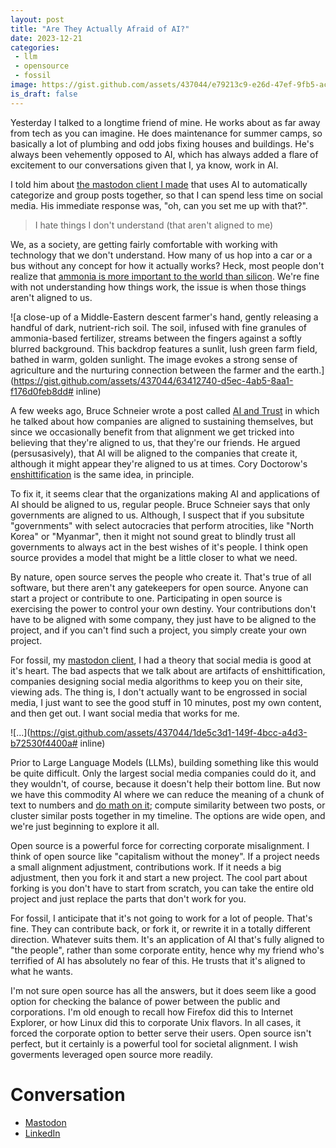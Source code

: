 ```yaml
---
layout: post
title: "Are They Actually Afraid of AI?"
date: 2023-12-21
categories:
 - llm
 - opensource
 - fossil
image: https://gist.github.com/assets/437044/e79213c9-e26d-47ef-9fb5-ac45ebd24696
is_draft: false
---
```


Yesterday I talked to a longtime friend of mine. He works about as far away from tech as you can imagine.
He does maintenance for summer camps, so basically a lot of plumbing and odd jobs fixing houses and buildings.
He's always been vehemently opposed to AI, which has always added a flare of excitement to our conversations
given that I, ya know, work in AI.

I told him about [the mastodon client I made][fossil] that uses AI to automatically categorize and group
posts together, so that I can spend less time on social media. His immediate response was, "oh, can you set
me up with that?".

> I hate things I don't understand (that aren't aligned to me)

We, as a society, are getting fairly comfortable with working with technology that we don't understand.
How many of us hop into a car or a bus without any concept for how it actually works? Heck, most people don't
realize that [ammonia is more important to the world than silicon][amonia]. We're fine with not understanding 
how things work, the issue is when those things aren't aligned to us.

![a close-up of a Middle-Eastern descent farmer's hand, gently releasing a handful of dark, nutrient-rich soil. The soil, infused with fine granules of ammonia-based fertilizer, streams between the fingers against a softly blurred background. This backdrop features a sunlit, lush green farm field, bathed in warm, golden sunlight. The image evokes a strong sense of agriculture and the nurturing connection between the farmer and the earth.](https://gist.github.com/assets/437044/63412740-d5ec-4ab5-8aa1-f176d0feb8dd# inline)

A few weeks ago, Bruce Schneier wrote a post called [AI and Trust][schnier] in which he talked about how companies 
are aligned to sustaining themselves, but since we occasionally benefit from that alignment we get tricked 
into believing that they're aligned to us, that they're our friends. He argued (persusasively), that AI will
be aligned to the companies that create it, although it might appear they're aligned to us at times. Cory Doctorow's 
[enshittification][enshittification] is the same idea, in principle.

To fix it, it seems clear that the organizations making AI and applications of AI should be aligned to us, 
regular people.
Bruce Schneier says that only governments are aligned to us. Although, I suspect that if you subsitute
"governments" with select autocracies that perform atrocities, like "North Korea" or "Myanmar", then it might not
sound great to blindly trust all governments to always act in the best wishes of it's people. I think open source
provides a model that might be a little closer to what we need.

By nature, open source serves the people who create it. That's true of all software, but there aren't any
gatekeepers for open source. Anyone can start a project or contribute to one. Participating in open source
is exercising the power to control your own destiny. Your contributions don't have to be aligned with some company,
they just have to be aligned to the project, and if you can't find such a project, you simply create your own
project.

For fossil, my [mastodon client][github], I had a theory that social media is good at it's heart. The bad aspects
that we talk about are artifacts of enshittification, companies designing social media algorithms to keep you
on their site, viewing ads. The thing is, I don't actually want to be engrossed in social media, I just want
to see the good stuff in 10 minutes, post my own content, and then get out. I want social media that works for me.

![...](https://gist.github.com/assets/437044/1de5c3d1-149f-4bcc-a4d3-b72530f4400a# inline)

Prior to Large Language Models (LLMs), building something like this would be quite difficult. Only the largest social
media companies could do it, and they wouldn't, of course, because it doesn't help their bottom line. But now
we have this commodity AI where we can reduce the meaning of a chunk of text to numbers and 
[do math on it][embeddings]; compute similarity between two posts, or cluster similar posts together in my 
timeline. The options are wide open, and we're just beginning to explore it all.

Open source is a powerful force for correcting corporate misalignment. I think of open source like "capitalism
without the money". If a project needs a small alignment adjustment, contributions work. If it needs a big
adjustment, then you fork it and start a new project. The cool part about forking is you don't have to start
from scratch, you can take the entire old project and just replace the parts that don't work for you.

For fossil, I anticipate that it's not going to work for a lot of people. That's fine. They can contribute back,
or fork it, or rewrite it in a totally different direction. Whatever suits them. It's an application of AI that's
fully aligned to "the people", rather than some corporate entity, hence why my friend who's terrified of AI
has absolutely no fear of this. He trusts that it's aligned to what he wants.

I'm not sure open source has all the answers, but it does seem like a good option for checking the balance of
power between the public and corporations. I'm old enough to recall how Firefox did this to Internet Explorer, or
how Linux did this to corporate Unix flavors. In all cases, it forced the corporate option to better serve their
users. Open source isn't perfect, but it certainly is a powerful tool for societal alignment. I wish goverments 
leveraged open source more readily.


# Conversation

* [Mastodon](https://hachyderm.io/@kellogh/111618404480295496)
* [LinkedIn](https://www.linkedin.com/posts/tim-kellogg-69802913_are-they-actually-afraid-of-ai-activity-7143578361078902785-TX4v?utm_source=share&utm_medium=member_desktop)



 [fossil]: https://timkellogg.me/blog/2023/12/19/fossil
 [github]: https://github.com/tkellogg/fossil/
 [amonia]: https://www.economist.com/christmas-specials/2022/12/20/deadly-dirty-indispensable-the-nitrogen-industry-has-changed-the-world
 [schnier]: https://www.schneier.com/blog/archives/2023/12/ai-and-trust.html
 [enshittification]: https://www.eff.org/deeplinks/2023/04/platforms-decay-lets-put-users-first
 [embeddings]: https://simonwillison.net/2023/Oct/23/embeddings/
